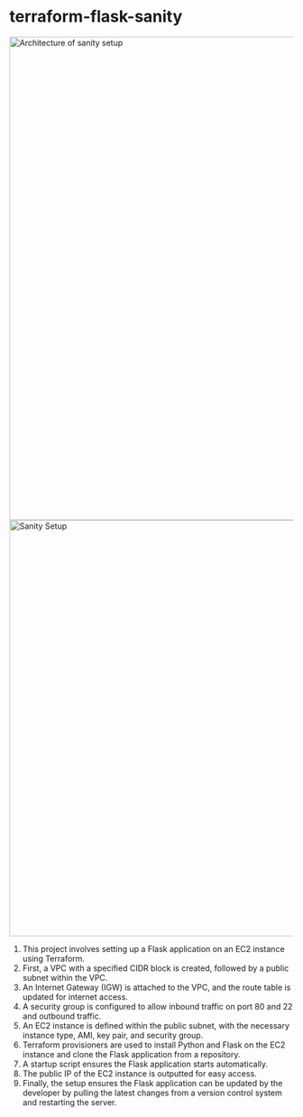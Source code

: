 # terraform-flask-sanity
<img width="857" alt="Architecture of sanity setup" src="https://github.com/user-attachments/assets/d5e13d72-95ac-41e1-8c9d-3b6b209b4b1c">
<img width="738" alt="Sanity Setup" src="https://github.com/user-attachments/assets/6a0e643d-b38c-41f8-85d2-cc8f37795efe">

1. This project involves setting up a Flask application on an EC2 instance using Terraform.
2. First, a VPC with a specified CIDR block is created, followed by a public subnet within the VPC.
3. An Internet Gateway (IGW) is attached to the VPC, and the route table is updated for internet access.
4. A security group is configured to allow inbound traffic on port 80 and 22 and outbound traffic.
5. An EC2 instance is defined within the public subnet, with the necessary instance type, AMI, key pair, and security group.
6. Terraform provisioners are used to install Python and Flask on the EC2 instance and clone the Flask application from a repository.
7. A startup script ensures the Flask application starts automatically.
8. The public IP of the EC2 instance is outputted for easy access.
9. Finally, the setup ensures the Flask application can be updated by the developer by pulling the latest changes from a version control system and restarting the server.
